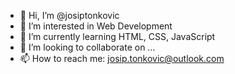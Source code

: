 - 👋 Hi, I’m @josiptonkovic 
- 👀 I’m interested in Web Development
- 🌱 I’m currently learning HTML, CSS, JavaScript
- 💞️ I’m looking to collaborate on ...
- 📫 How to reach me: josip.tonkovic@outlook.com

<!---
josiptonkovic/josiptonkovic is a ✨ special ✨ repository because its `README.md` (this file) appears on your GitHub profile.
You can click the Preview link to take a look at your changes.
--->
